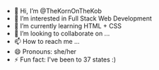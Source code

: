 - 👋 Hi, I’m @TheKornOnTheKob
- 👀 I’m interested in Full Stack Web Development
- 🌱 I’m currently learning HTML + CSS
- 💞️ I’m looking to collaborate on ...
- 📫 How to reach me ...
- 😄 Pronouns: she/her
- ⚡ Fun fact: I've been to 37 states :)

<!---
TheKornOnTheKob/TheKornOnTheKob is a ✨ special ✨ repository because its `README.md` (this file) appears on your GitHub profile.
You can click the Preview link to take a look at your changes.
--->
